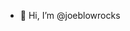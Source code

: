 - 👋 Hi, I’m @joeblowrocks

<!---
joeblowrocks/joeblowrocks is a ✨ special ✨ repository because its `README.md` (this file) appears on your GitHub profile.
You can click the Preview link to take a look at your changes.
--->
